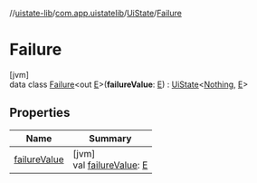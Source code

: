 //[uistate-lib](../../../../index.md)/[com.app.uistatelib](../../index.md)/[UiState](../index.md)/[Failure](index.md)

# Failure

[jvm]\
data class [Failure](index.md)<out [E](index.md)>(**failureValue**: [E](index.md)) : [UiState](../index.md)<[Nothing](https://kotlinlang.org/api/latest/jvm/stdlib/kotlin/-nothing/index.html), [E](index.md)>

## Properties

| Name | Summary |
|---|---|
| [failureValue](failure-value.md) | [jvm]<br>val [failureValue](failure-value.md): [E](index.md) |
